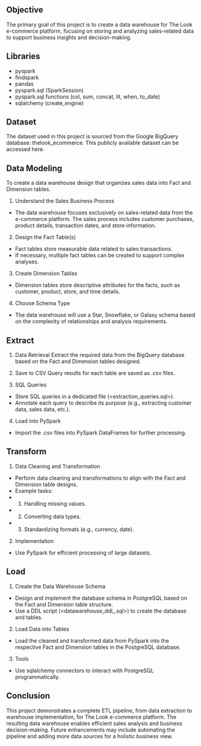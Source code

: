 ## Objective
The primary goal of this project is to create a data warehouse for The Look e-commerce platform, focusing on storing and analyzing sales-related data to support business insights and decision-making.

## Libraries
- pyspark
- findspark
- pandas 
- pyspark.sql (SparkSession)
- pyspark.sql.functions (col, sum, concat, lit, when, to_date)
- sqlalchemy (create_engine)

## Dataset
The dataset used in this project is sourced from the Google BigQuery database: thelook_ecommerce. This publicly available dataset can be accessed here.

## Data Modeling

To create a data warehouse design that organizes sales data into Fact and Dimension tables.

1. Understand the Sales Business Process
- The data warehouse focuses exclusively on sales-related data from the e-commerce platform. The sales process includes customer purchases, product details, transaction dates, and store information.

2. Design the Fact Table(s)

- Fact tables store measurable data related to sales transactions.
- If necessary, multiple fact tables can be created to support complex analyses.
3. Create Dimension Tables

- Dimension tables store descriptive attributes for the facts, such as customer, product, store, and time details.
4. Choose Schema Type

- The data warehouse will use a Star, Snowflake, or Galaxy schema based on the complexity of relationships and analysis requirements.

## Extract
1. Data Retrieval
Extract the required data from the BigQuery database based on the Fact and Dimension tables designed.

2. Save to CSV
Query results for each table are saved as .csv files.

3. SQL Queries

- Store SQL queries in a dedicated file (<extraction_queries.sql>).
- Annotate each query to describe its purpose (e.g., extracting customer data, sales data, etc.).
4. Load into PySpark

- Import the .csv files into PySpark DataFrames for further processing.

## Transform
1. Data Cleaning and Transformation
- Perform data cleaning and transformations to align with the Fact and Dimension table designs.
- Example tasks:
- 1. Handling missing values.
- 2. Converting data types.
- 3. Standardizing formats (e.g., currency, date).
     
2. Implementation
- Use PySpark for efficient processing of large datasets.

## Load
1. Create the Data Warehouse Schema
- Design and implement the database schema in PostgreSQL based on the Fact and Dimension table structure.
- Use a DDL script (<datawarehouse_ddl_<name>.sql>) to create the database and tables.
2. Load Data into Tables

- Load the cleaned and transformed data from PySpark into the respective Fact and Dimension tables in the PostgreSQL database.
3. Tools

- Use sqlalchemy connectors to interact with PostgreSQL programmatically.

## Conclusion
This project demonstrates a complete ETL pipeline, from data extraction to warehouse implementation, for The Look e-commerce platform. The resulting data warehouse enables efficient sales analysis and business decision-making. Future enhancements may include automating the pipeline and adding more data sources for a holistic business view.
